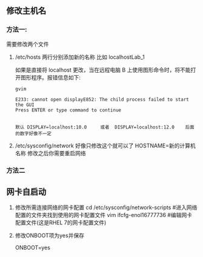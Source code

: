 
## 修改主机名

### 方法一:

需要修改两个文件

1. /etc/hosts
    两行分别添加新的名称 比如 localhostLab_1

    如果是直接将 localhost 更改，当在远程电脑 B 上使用图形命令时，将不能打开图形程序。报错信息如下:

    ```
    gvim

    E233: cannot open displayE852: The child process failed to start the GUI
    Press ENTER or type command to continue


    默认 DISPLAY=localhost:10.0     或者  DISPLAY=localhost:12.0    后面的数字好像不一定
    ```

2. /etc/sysconfig/network       好像只修改这个就可以了
    HOSTNAME=新的计算机名称
    修改之后你需要重启网络


### 方法二


## 网卡自启动

1. 修改所需连接网络的网卡配置
    cd /etc/sysconfig/network-scripts   #进入网络配置的文件夹找到使用的网卡配置文件
    vim ifcfg-enol16777736              #编辑网卡配置文件(这是RHEL 7的网卡配置文件)

2. 修改ONBOOT项为yes并保存

    ONBOOT=yes
